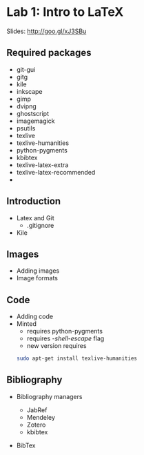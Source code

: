 # Lab 1: Intro to LaTeX

Slides: http://goo.gl/xJ3SBu


## Required packages

- git-gui
- gitg
- kile
- inkscape
- gimp
- dvipng
- ghostscript
- imagemagick
- psutils
- texlive
- texlive-humanities
- python-pygments
- kbibtex
- texlive-latex-extra 
- texlive-latex-recommended
- 

## Introduction

  - Latex and Git
  	- .gitignore
  - Kile
  
## Images

  - Adding images
  - Image formats
  
##  Code

  - Adding code
  - Minted
      - requires python-pygments
      - requires *-shell-escape* flag
      - new version requires 
	```bash
	sudo apt-get install texlive-humanities
	```

##  Bibliography

  - Bibliography managers
    -   JabRef
    -   Mendeley
    -   Zotero
    -   kbibtex
    
  - BibTex
